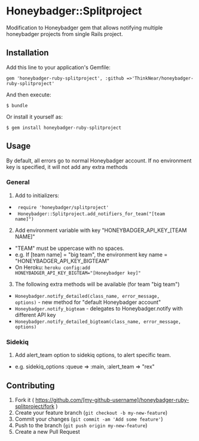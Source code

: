 # Honeybadger::Splitproject

Modification to Honeybadger gem that allows notifying multiple honeybadger projects from single Rails project.

## Installation

Add this line to your application's Gemfile:

    gem 'honeybadger-ruby-splitproject', :github =>'ThinkNear/honeybadger-ruby-splitproject'

And then execute:

    $ bundle

Or install it yourself as:

    $ gem install honeybadger-ruby-splitproject

## Usage

By default, all errors go to normal Honeybadger account. If no environment key is specified, it will not add any extra methods

### General
1. Add to initializers:
* <code> require 'honeybadger/splitproject' </code>
* <code> Honeybadger::Splitproject.add_notifiers_for_team("[team name]")</code>
2. Add environment variable with key "HONEYBADGER_API_KEY_[TEAM NAME]"
  * "TEAM" must be uppercase with no spaces.
  * e.g. If [team name] = "big team", the environment key name = "HONEYBADGER_API_KEY_BIGTEAM"
  * On Heroku: <code>heroku config:add HONEYBADGER_API_KEY_BIGTEAM="[Honeybadger key]"</code>
3. The following extra methods will be available (for team "big team")
  * <code>Honeybadger.notify_detailed(class_name, error_message, options)</code> - new method for "default Honeybadger account"
  * <code>Honeybadger.notify_bigteam</code> - delegates to Honeybadger.notify with different API key
  * <code>Honeybadger.notify_detailed_bigteam(class_name, error_message, options) </code>
  
### Sidekiq
1. Add alert_team option to sidekiq options, to alert specific team.
  * e.g. sidekiq_options :queue => :main, :alert_team => "rex"

## Contributing

1. Fork it ( https://github.com/[my-github-username]/honeybadger-ruby-splitproject/fork )
2. Create your feature branch (`git checkout -b my-new-feature`)
3. Commit your changes (`git commit -am 'Add some feature'`)
4. Push to the branch (`git push origin my-new-feature`)
5. Create a new Pull Request
